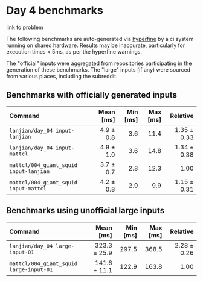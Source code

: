 # Day 4 benchmarks

[link to problem](http://adventofcode.com/2021/day/4)

The following benchmarks are auto-generated via [hyperfine](https://github.com/sharkdp/hyperfine) by a ci system running on shared hardware. Results may be inaccurate, particularly for execution times < 5ms, as per the hyperfine warnings.

The "official" inputs were aggregated from repositories participating in the generation of these benchmarks. The "large" inputs (if any) were sourced from various places, including the subreddit.

## Benchmarks with officially generated inputs
| Command | Mean [ms] | Min [ms] | Max [ms] | Relative |
|:---|---:|---:|---:|---:|
| `lanjian/day_04 input-lanjian` | 4.9 ± 0.8 | 3.6 | 11.4 | 1.35 ± 0.33 |
| `lanjian/day_04 input-mattcl` | 4.9 ± 1.0 | 3.6 | 14.8 | 1.34 ± 0.38 |
| `mattcl/004_giant_squid input-lanjian` | 3.7 ± 0.7 | 2.8 | 12.3 | 1.00 |
| `mattcl/004_giant_squid input-mattcl` | 4.2 ± 0.8 | 2.9 | 9.9 | 1.15 ± 0.31 |
## Benchmarks using unofficial large inputs
| Command | Mean [ms] | Min [ms] | Max [ms] | Relative |
|:---|---:|---:|---:|---:|
| `lanjian/day_04 large-input-01` | 323.3 ± 25.9 | 297.5 | 368.5 | 2.28 ± 0.26 |
| `mattcl/004_giant_squid large-input-01` | 141.6 ± 11.1 | 122.9 | 163.8 | 1.00 |
